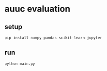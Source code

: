 # auuc evaluation

## setup

```shell
pip install numpy pandas scikit-learn jupyter
```

## run

```shell
python main.py
```
